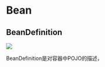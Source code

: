 # Bean

## BeanDefinition

![](https://gw.alicdn.com/tfscom/TB1a_PhPpXXXXcoXVXXXXXXXXXX.png)

BeanDefinition是对容器中POJO的描述，



